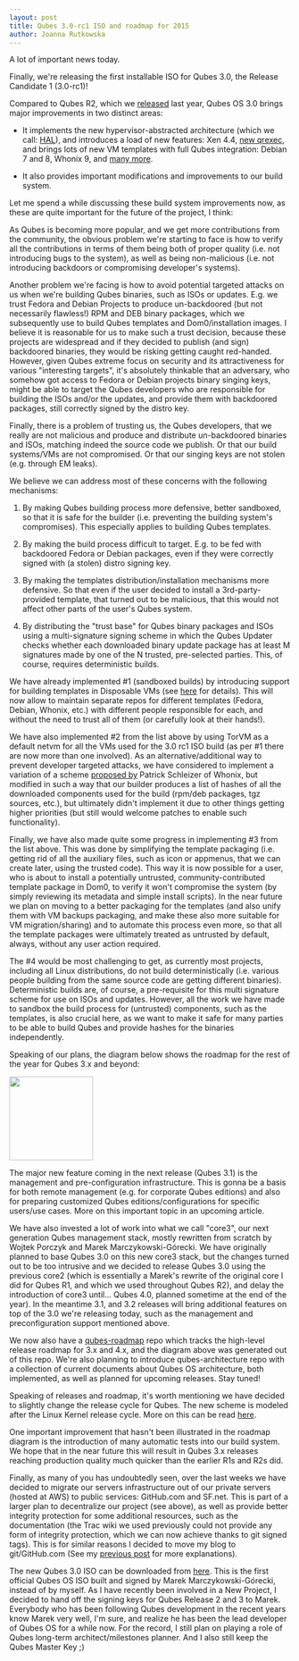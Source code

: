```yaml
---
layout: post
title: Qubes 3.0-rc1 ISO and roadmap for 2015
author: Joanna Rutkowska
---
```


A lot of important news today.

Finally, we're releasing the first installable ISO for Qubes 3.0, the Release
Candidate 1 (3.0-rc1)!

Compared to Qubes R2, which we
[released](http://blog.invisiblethings.org/2014/09/26/announcing-qubes-os-release-2.html)
last year, Qubes OS 3.0 brings major improvements in two distinct areas:

* It implements the new hypervisor-abstracted architecture (which we call:
  [HAL](http://blog.invisiblethings.org/2013/03/21/introducing-qubes-odyssey-framework.html)),
  and introduces a load of new features: Xen 4.4, [new
  qrexec](https://www.qubes-os.org/doc/Qrexec3Implementation/), and brings lots
  of new VM templates with full Qubes integration: Debian 7 and 8, Whonix 9, and
  [many more](https://www.qubes-os.org/doc/Templates/).

* It also provides important modifications and improvements to our build system.

Let me spend a while discussing these build system improvements now, as these
are quite important for the future of the project, I think:

As Qubes is becoming more popular, and we get more contributions from the
community, the obvious problem we're starting to face is how to verify all the
contributions in terms of them being both of proper quality (i.e. not
introducing bugs to the system), as well as being non-malicious (i.e. not
introducing backdoors or compromising developer's systems).

Another problem we're facing is how to avoid potential targeted attacks on us
when we're building Qubes binaries, such as ISOs or updates. E.g. we trust
Fedora and Debian Projects to produce un-backdoored (but not necessarily
flawless!) RPM and DEB binary packages, which we subsequently use to build Qubes
templates and Dom0/installation images. I believe it is reasonable for us to
make such a trust decision, because these projects are widespread and if they
decided to publish (and sign) backdoored binaries, they would be risking getting
caught red-handed. However, given Qubes extreme focus on security and its
attractiveness for various "interesting targets", it's absolutely thinkable that
an adversary, who somehow got access to Fedora or Debian projects binary singing
keys, might be able to target the Qubes developers who are responsible for
building the ISOs and/or the updates, and provide them with backdoored packages,
still correctly signed by the distro key.

Finally, there is a problem of trusting us, the Qubes developers, that we really
are not malicious and produce and distribute un-backdoored binaries and ISOs,
matching indeed the source code we publish. Or that our build systems/VMs are
not compromised. Or that our singing keys are not stolen (e.g. through EM leaks).

We believe we can address most of these concerns with the following mechanisms:

1. By making Qubes building process more defensive, better sandboxed, so that it
   is safe for the builder (i.e. preventing the building system's compromises).
   This especially applies to building Qubes templates. 

2. By making the build process difficult to target. E.g. to be fed with
   backdoored Fedora or Debian packages, even if they were correctly signed with
   (a stolen) distro signing key.

3. By making the templates distribution/installation mechanisms more defensive.
   So that even if the user decided to install a 3rd-party-provided template,
   that turned out to be malicious, that this would not affect other parts of
   the user's Qubes system.

4. By distributing the "trust base" for Qubes binary packages and ISOs using a
   multi-signature signing scheme in which the Qubes Updater checks whether each
   downloaded binary update package has at least M signatures made by one of the
   N trusted, pre-selected parties. This, of course, requires deterministic
   builds.

We have already implemented #1 (sandboxed builds) by introducing support for
building templates in Disposable VMs (see
[here](https://github.com/QubesOS/qubes-builder/blob/master/doc/TemplateDispVMBuild.md)
for details). This will now allow to maintain separate repos for different
templates (Fedora, Debian, Whonix, etc.) with different people responsible for
each, and without the need to trust all of them (or carefully look at their
hands!).

We have also implemented #2 from the list above by using TorVM as a default
netvm for all the VMs used for the 3.0 rc1 ISO build (as per #1 there are now
more than one involved). As an alternative/additional way to prevent developer
targeted attacks, we have considered to implement a variation of a scheme
[proposed by](https://www.whonix.org/wiki/Verifiable_Builds) Patrick Schleizer
of Whonix, but modified in such a way that our builder produces a list of hashes
of all the downloaded components used for the build (rpm/deb packages, tgz
sources, etc.), but ultimately didn't implement it due to other things getting
higher priorities (but still would welcome patches to enable such functionality).

Finally, we have also made quite some progress in implementing #3 from the list
above. This was done by simplifying the template packaging (i.e. getting rid of
all the auxiliary files, such as icon or appmenus, that we can create later,
using the trusted code). This way it is now possible for a user, who is about to
install a potentially untrusted, community-contributed template package in Dom0,
to verify it won't compromise the system (by simply reviewing its metadata and
simple install scripts). In the near future we plan on moving to a better
packaging for the templates (and also unify them with VM backups packaging, and
make these also more suitable for VM migration/sharing) and to automate this
process even more, so that all the template packages were ultimately treated as
untrusted by default, always, without any user action required.

The #4 would be most challenging to get, as currently most projects, including
all Linux distributions, do not build deterministically (i.e. various people
building from the same source code are getting different binaries).
Deterministic builds are, of course, a pre-requisite for this multi signature
scheme for use on ISOs and updates. However, all the work we have made to
sandbox the build process for (untrusted) components, such as the templates, is
also crucial here, as we want to make it safe for many parties to be able to
build Qubes and provide hashes for the binaries independently.

Speaking of our plans, the diagram below shows the roadmap for the rest of the
year for Qubes 3.x and beyond:

<img src="/resources/roadmap-2015-apr.jpg" style="width:150px">

The major new feature coming in the next release (Qubes 3.1) is the management
and pre-configuration infrastructure. This is gonna be a basis for both remote
management (e.g. for corporate Qubes editions) and also for preparing customized
Qubes editions/configurations for specific users/use cases. More on this
important topic in an upcoming article.

We have also invested a lot of work into what we call "core3", our next
generation Qubes management stack, mostly rewritten from scratch by Wojtek
Porczyk and Marek Marczykowski-Górecki. We have originally planned to base Qubes
3.0 on this new core3 stack, but the changes turned out to be too intrusive and
we decided to release Qubes 3.0 using the previous core2 (which is essentially a
Marek's rewrite of the original core I did for Qubes R1, and which we used
throughout Qubes R2), and delay the introduction of core3 until... Qubes 4.0,
planned sometime at the end of the year). In the meantime 3.1, and 3.2 releases
will bring additional features on top of the 3.0 we're releasing today, such as
the management and preconfiguration support mentioned above.

We now also have a [qubes-roadmap](https://github.com/rootkovska/qubes-roadmap)
repo which tracks the high-level release roadmap for 3.x and 4.x, and the
diagram above was generated out of this repo. We're also planning to introduce
qubes-architecture repo with a collection of current documents about Qubes OS
architecture, both implemented, as well as planned for upcoming releases. Stay
tuned!

Speaking of releases and roadmap, it's worth mentioning we have decided to
slightly change the release cycle for Qubes. The new scheme is modeled after the
Linux Kernel release cycle. More on this can be read
[here](http://www.qubes-os.org/doc/VersionScheme/).

One important improvement that hasn't been illustrated in the roadmap diagram is
the introduction of many automatic tests into our build system. We hope that in
the near future this will result in Qubes 3.x releases reaching production
quality much quicker than the earlier R1s and R2s did.

Finally, as many of you has undoubtedly seen, over the last weeks we have
decided to migrate our servers infrastructure out of our private servers (hosted
at AWS) to public services: GitHub.com and SF.net. This is part of a larger plan
to decentralize our project (see above), as well as provide better integrity
protection for some additional resources, such as the documentation (the Trac
wiki we used previously could not provide any form of integrity protection,
which we can now achieve thanks to git signed tags). This is for similar reasons
I decided to move my blog to git/GitHub.com (See my [previous
post](http://blog.invisiblethings.org/2015/02/09/my-new-git-based-blog.html) for
more explanations).

The new Qubes 3.0 ISO can be downloaded from
[here](https://www.qubes-os.org/doc/QubesDownloads/). This is the first official
Qubes OS ISO built and signed by Marek Marczykowski-Górecki, instead of by
myself. As I have recently been involved in a New Project, I decided to hand off
the signing keys for Qubes Release 2 and 3 to Marek. Everybody who has been
following Qubes development in the recent years know Marek very well, I'm sure,
and realize he has been the lead developer of Qubes OS for a while now. For the
record, I still plan on playing a role of Qubes long-term architect/milestones
planner. And I also still keep the Qubes Master Key ;)
